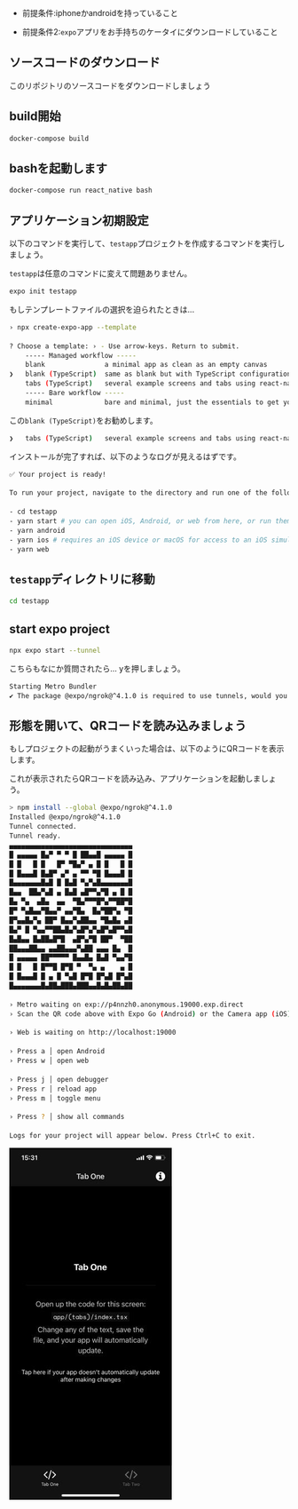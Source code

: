 ﻿

- 前提条件:iphoneかandroidを持っていること

- 前提条件2:`expo`アプリをお手持ちのケータイにダウンロードしていること

## ソースコードのダウンロード

このリポジトリのソースコードをダウンロードしましょう


## build開始

```sh
docker-compose build
```

## bashを起動します

```sh
docker-compose run react_native bash
```

## アプリケーション初期設定

以下のコマンドを実行して、`testapp`プロジェクトを作成するコマンドを実行しましょう。

`testapp`は任意のコマンドに変えて問題ありません。

```sh
expo init testapp
```

もしテンプレートファイルの選択を迫られたときは...

```sh
› npx create-expo-app --template

? Choose a template: › - Use arrow-keys. Return to submit.
    ----- Managed workflow -----
    blank               a minimal app as clean as an empty canvas
❯   blank (TypeScript)  same as blank but with TypeScript configuration
    tabs (TypeScript)   several example screens and tabs using react-navigation and TypeScript
    ----- Bare workflow -----
    minimal             bare and minimal, just the essentials to get you started
```

この`blank (TypeScript)`をお勧めします。

```sh
❯   tabs (TypeScript)   several example screens and tabs using react-navigation and TypeScript
```

インストールが完了すれば、以下のようなログが見えるはずです。

```sh
✅ Your project is ready!

To run your project, navigate to the directory and run one of the following yarn commands.

- cd testapp
- yarn start # you can open iOS, Android, or web from here, or run them directly with the commands below.
- yarn android
- yarn ios # requires an iOS device or macOS for access to an iOS simulator
- yarn web
```

## `testapp`ディレクトリに移動

```sh
cd testapp
```

## start expo project

```sh
npx expo start --tunnel
```

こちらもなにか質問されたら... yを押しましょう。

```sh
Starting Metro Bundler
✔ The package @expo/ngrok@^4.1.0 is required to use tunnels, would you like to install it globally? ...y
```

## 形態を開いて、QRコードを読み込みましょう

もしプロジェクトの起動がうまくいった場合は、以下のようにQRコードを表示します。

これが表示されたらQRコードを読み込み、アプリケーションを起動しましょう。

```sh
> npm install --global @expo/ngrok@^4.1.0
Installed @expo/ngrok@^4.1.0
Tunnel connected.
Tunnel ready.
▄▄▄▄▄▄▄▄▄▄▄▄▄▄▄▄▄▄▄▄▄▄▄▄▄▄▄▄▄▄▄
█ ▄▄▄▄▄ █▄▀ ▀ ▀ █ ██▄▄█ ▄▄▄▄▄ █
█ █   █ █   █▀ ▀█▄▀ ▄ █ █   █ █
█ █▄▄▄█ █▄█▀ ▄▀ ▄ ▀▀ ▀█ █▄▄▄█ █
█▄▄▄▄▄▄▄█▄█ █ █▄█ ▀▄▀▄█▄▄▄▄▄▄▄█
█▄▄  ██▄▀▄█ ▄ █▄█ ▄█▀▀▄▀█ ▄ █ █
█▄ ▀▄  ▄█▄  ▄▄  ▀█▄▀▀▀█▀▄▀▀██▀█
█▀ ▀▄█▄▄▀█▄▄▀ ▄▄▀█▄  █▄▀██▀▄ ▀█
█▀▄▄█▄▀▄ ██▀ █▄▄▀▄██▄▄ ▀█▄█▄ ▄█
█▄▀ █ ▀▄▄▀▀██▄█▄▀▄█▀▄▀▄█▀▄█▀▀▄█
█▄█▄▄ █▄██▄█▀█  ▄█▀▄▀█ ██▀  ▀██
██▄▄▄██▄▄ ▄▄██▄▄▄▀▄██ ▄▄▄ █▄  █
█ ▄▄▄▄▄ ██▀▀▀▀▀ █▄▄█▄ █▄█ ▀▄▄▀█
█ █   █ █▀▀█ █▀█ ▀  ▀▄ ▄    ▄ █
█ █▄▄▄█ █ ▄ █ ▀▄█ █▀█ █▀▄█ █▀▄█
█▄▄▄▄▄▄▄█▄██▄███▄███▄▄█▄█▄██▄██

› Metro waiting on exp://p4nnzh0.anonymous.19000.exp.direct
› Scan the QR code above with Expo Go (Android) or the Camera app (iOS)

› Web is waiting on http://localhost:19000

› Press a │ open Android
› Press w │ open web

› Press j │ open debugger
› Press r │ reload app
› Press m │ toggle menu

› Press ? │ show all commands

Logs for your project will appear below. Press Ctrl+C to exit.

```


<img src="./screenshot/react_native_start.jpg">

